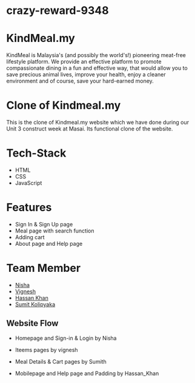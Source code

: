 # crazy-reward-9348
# KindMeal.my

KindMeal is Malaysia's (and possibly the world's!) pioneering meat-free lifestyle platform. We provide an effective platform to promote compassionate dining in a fun and effective way, that would allow you to save precious animal lives, improve your health, enjoy a cleaner environment and of course, save your hard-earned money.

# Clone of Kindmeal.my
This is the clone of Kindmeal.my website which we have done during our Unit 3 construct week at Masai. Its functional clone of the website. 

# Tech-Stack

- HTML
- CSS
- JavaScript


# Features

- Sign In & Sign Up page
- Meal page with search function
- Adding cart 
- About page and Help page

# Team Member

- <a href="https://github.com/nisha270">Nisha</a>
- <a href="https://github.com/sauravsamui/">Vignesh</a>
- <a href="https://github.com/allabovehassan">Hassan Khan</a>
- <a href="https://github.com/SG-Kolipyaka">Sumit Kolipyaka</a>

## Website Flow

- Homepage and Sign-in & Login by Nisha


- Iteems pages by vignesh


- Meal Details & Cart pages by Sumith


-  Mobilepage and Help page and Padding by Hassan_Khan

